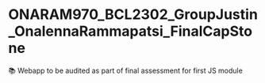 # ONARAM970_BCL2302_GroupJustin_OnalennaRammapatsi_FinalCapStone
📚 Webapp to be audited as part of final assessment for first JS module


